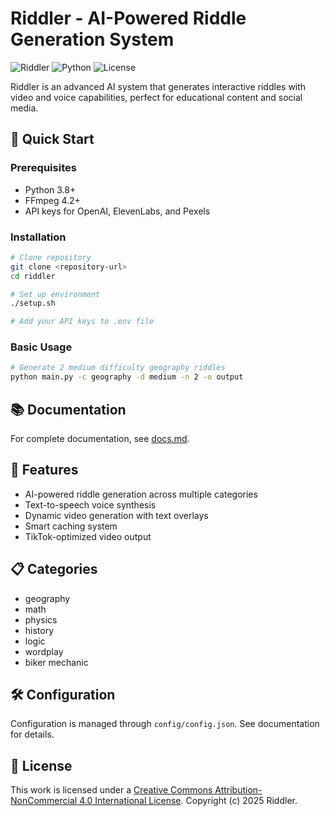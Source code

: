 # Riddler - AI-Powered Riddle Generation System

![Riddler](https://img.shields.io/badge/Riddler-AI--Powered%20Riddles-orange)
![Python](https://img.shields.io/badge/Python-3.8%2B-blue)
![License](https://img.shields.io/badge/License-CC%20BY--NC%204.0-lightgrey)

Riddler is an advanced AI system that generates interactive riddles with video and voice capabilities, perfect for educational content and social media.

## 🚀 Quick Start

### Prerequisites

- Python 3.8+
- FFmpeg 4.2+
- API keys for OpenAI, ElevenLabs, and Pexels

### Installation

```bash
# Clone repository
git clone <repository-url>
cd riddler

# Set up environment
./setup.sh

# Add your API keys to .env file
```

### Basic Usage

```bash
# Generate 2 medium difficulty geography riddles
python main.py -c geography -d medium -n 2 -o output
```

## 📚 Documentation

For complete documentation, see [docs.md](docs.md).

## 🔑 Features

- AI-powered riddle generation across multiple categories
- Text-to-speech voice synthesis
- Dynamic video generation with text overlays
- Smart caching system
- TikTok-optimized video output

## 📋 Categories

- geography
- math
- physics
- history
- logic
- wordplay
- biker mechanic

## 🛠️ Configuration

Configuration is managed through `config/config.json`. See documentation for details.

## 📝 License

This work is licensed under a [Creative Commons Attribution-NonCommercial 4.0 International License](LICENSE). Copyright (c) 2025 Riddler. 